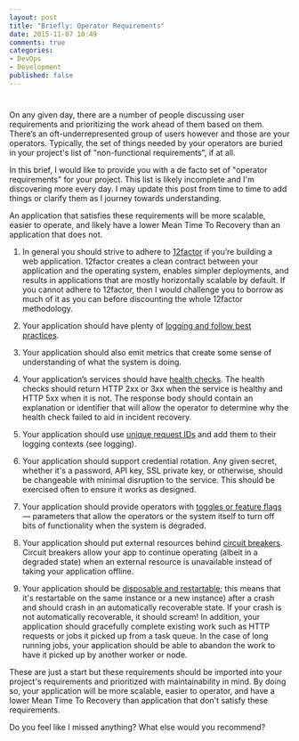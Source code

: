 ```yaml
---
layout: post
title: "Briefly: Operator Requirements"
date: 2015-11-07 10:49
comments: true
categories: 
- DevOps
- Development
published: false
---
```

# 

On any given day, there are a number of people discussing user requirements and
prioritizing the work ahead of them based on them. There’s an
oft-underrepresented group of users however and those are your operators.
Typically, the set of things needed by your operators are buried in your
project's list of "non-functional requirements", if at all.

In this brief, I would like to provide you with a de facto set of "operator
requirements" for your project. This list is likely incomplete and I'm
discovering more every day. I may update this post from time to time to add
things or clarify them as I journey towards understanding.

An application that satisfies these requirements will be more scalable, easier
to operate, and likely have a lower Mean Time To Recovery than an application
that does not.

1. In general you should strive to adhere to [12factor][1] if you’re building a web
  application. 12factor creates a clean contract between your application and
  the operating system, enables simpler deployments, and results in applications
  that are mostly horizontally scalable by default. If you cannot adhere to
  12factor, then I would challenge you to borrow as much of it as you can before
  discounting the whole 12factor methodology.

1. Your application should have plenty of [logging and follow best
  practices][2].

1. Your application should also emit metrics that create some sense of
  understanding of what the system is doing.

1. Your application’s services should have [health checks][3]. The health checks
  should return HTTP 2xx or 3xx when the service is healthy and HTTP 5xx when
  it is not. The response body should contain an explanation or identifier that
  will allow the operator to determine why the health check failed to aid in
  incident recovery.

1. Your application should use [unique request IDs][4] and add them to their
  logging contexts (see logging).

1. Your application should support credential rotation. Any given secret,
  whether it's a password, API key, SSL private key, or otherwise, should be
  changeable with minimal disruption to the service. This should be exercised
  often to ensure it works as designed.

1. Your application should provide operators with [toggles or feature flags][5] —
  parameters that allow the operators or the system itself to turn off bits of
  functionality when the system is degraded.

1. Your application should put external resources behind [circuit breakers][6].
  Circuit breakers allow your app to continue operating (albeit in a degraded
  state) when an external resource is unavailable instead of taking your
  application offline.

1. Your application should be [disposable and restartable][7]; this means that
  it's restartable on the same instance or a new instance) after a crash and
  should crash in an automatically recoverable state. If your crash is not
  automatically recoverable, it should scream! In addition, your application
  should gracefully complete existing work such as HTTP requests or jobs it
  picked up from a task queue. In the case of long running jobs, your application
  should be able to abandon the work to have it picked up by another worker or
  node.

These are just a start but these requirements should be imported into your project's
requirements and prioritized with maintainability in mind. By doing so, your
application will be more scalable, easier to operator, and have a lower Mean
Time To Recovery than application that don't satisfy these requirements.

Do you feel like I missed anything? What else would you recommend?

  [1]: http://12factor.net/
  [2]: http://www.charleshooper.net/blog/briefly-logs/
  [3]: http://www.charleshooper.net/blog/briefly-health-checks/
  [4]: https://brandur.org/request-ids
  [5]: http://blog.travis-ci.com/2014-03-04-use-feature-flags-to-ship-changes-with-confidence/
  [6]: https://engineering.heroku.com/blogs/2015-06-30-improved-production-stability-with-circuit-breakers/
  [7]: http://12factor.net/disposability
